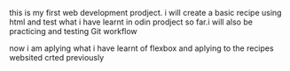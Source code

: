 this is my first web development prodject. i will create a basic recipe using html and test what i have learnt in odin prodject so far.i will also be practicing and testing Git workflow

now i am aplying what i have learnt of flexbox and aplying to the recipes websited crted previously

